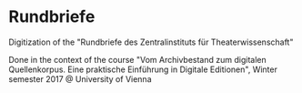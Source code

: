 # Rundbriefe
Digitization of the "Rundbriefe des Zentralinstituts für Theaterwissenschaft"

Done in the context of the course "Vom Archivbestand zum digitalen Quellenkorpus. Eine praktische Einführung in Digitale Editionen", Winter semester 2017 @ University of Vienna
